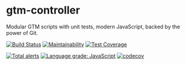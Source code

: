 # gtm-controller
Modular GTM scripts with unit tests, modern JavaScript, backed by the power of Git.

[![Build Status](https://travis-ci.org/G5/gtm-controller.svg?branch=master)](https://travis-ci.org/G5/gtm-controller) [![Maintainability](https://api.codeclimate.com/v1/badges/ed37692d98cebc33f97c/maintainability)](https://codeclimate.com/github/G5/gtm-controller/maintainability) [![Test Coverage](https://api.codeclimate.com/v1/badges/ed37692d98cebc33f97c/test_coverage)](https://codeclimate.com/github/G5/gtm-controller/test_coverage)

[![Total alerts](https://img.shields.io/lgtm/alerts/g/G5/gtm-controller.svg?logo=lgtm&logoWidth=18)](https://lgtm.com/projects/g/G5/gtm-controller/alerts/) [![Language grade: JavaScript](https://img.shields.io/lgtm/grade/javascript/g/G5/gtm-controller.svg?logo=lgtm&logoWidth=18)](https://lgtm.com/projects/g/G5/gtm-controller/context:javascript) [![codecov](https://codecov.io/gh/G5/gtm-controller/branch/master/graph/badge.svg)](https://codecov.io/gh/G5/gtm-controller) 
